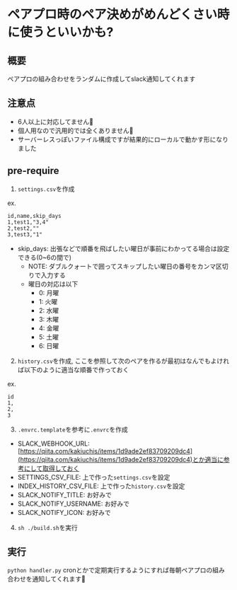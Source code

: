 # ペアプロ時のペア決めがめんどくさい時に使うといいかも?

## 概要
ペアプロの組み合わせをランダムに作成してslack通知してくれます

## 注意点
- 6人以上に対応してません:pray:
- 個人用なので汎用的では全くありません:pray:
- サーバーレスっぽいファイル構成ですが結果的にローカルで動かす形になりました

## pre-require
1. `settings.csv`を作成

ex.
```csv
id,name,skip_days
1,test1,"3,4"
2,test2,""
3,test3,"1"
```

- skip_days: 出張などで順番を飛ばしたい曜日が事前にわかってる場合は設定できる(0~6の間で)
  - NOTE: ダブルクォートで囲ってスキップしたい曜日の番号をカンマ区切りで入力する
  - 曜日の対応は以下
    - 0: 月曜
    - 1: 火曜
    - 2: 水曜
    - 3: 木曜
    - 4: 金曜
    - 5: 土曜
    - 6: 日曜

2. `history.csv`を作成, ここを参照して次のペアを作るが最初はなんでもよければ以下のように適当な順番で作っておく

ex.
```csv
id
1,
2,
3
```

3. `.envrc.template`を参考に`.envrc`を作成
  - SLACK_WEBHOOK_URL: [https://qiita.com/kakiuchis/items/1d9ade2ef83709209dc4](https://qiita.com/kakiuchis/items/1d9ade2ef83709209dc4)とか適当に参考にして取得しておく
  - SETTINGS_CSV_FILE: 上で作った`settings.csv`を設定
  - INDEX_HISTORY_CSV_FILE: 上で作った`history.csv`を設定
  - SLACK_NOTIFY_TITLE: お好みで
  - SLACK_NOTIFY_USERNAME: お好みで
  - SLACK_NOTIFY_ICON: お好みで

4. `sh ./build.sh`を実行

## 実行
`python handler.py`
cronとかで定期実行するようにすれば毎朝ペアプロの組み合わせを通知してくれます:muscle:
